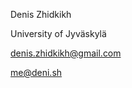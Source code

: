 Denis Zhidkikh

University of Jyväskylä

[denis.zhidkikh@gmail.com](mailto:denis.zhidkikh@gmail.com)

[me@deni.sh](mailto:me@deni.sh)
